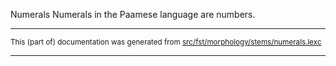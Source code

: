 Numerals
Numerals in the Paamese language are numbers.

* * *

<small>This (part of) documentation was generated from [src/fst/morphology/stems/numerals.lexc](https://github.com/giellalt/lang-pma/blob/main/src/fst/morphology/stems/numerals.lexc)</small>

---

